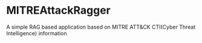 # MITREAttackRagger
A simple RAG based application based on MITRE ATT&amp;CK CTI(Cyber Threat Intelligence) information
